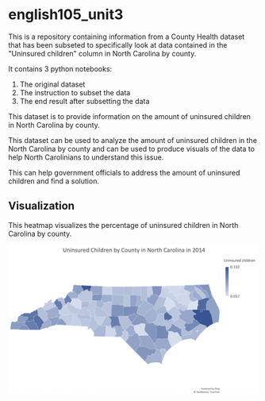 # english105_unit3

This is a repository containing information from a County Health dataset that has been subseted to specifically look at data contained in the "Uninsured children" column in North Carolina by county.

It contains 3 python notebooks:
1. The original dataset
2. The instruction to subset the data
3. The end result after subsetting the data

This dataset is to provide information on the amount of uninsured children in North Carolina by county. 

This dataset can be used to analyze the amount of uninsured children in the North Carolina by county and can be used to produce visuals of the data to help North Carolinians to understand this issue. 

This can help government officials to address the amount of uninsured children and find a solution. 

## Visualization 

This heatmap visualizes the percentage of uninsured children in North Carolina by county.

![ncmap](Uninsured_Children_by_County_in_North_Carolina_in_2014.png)

